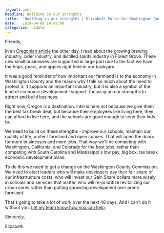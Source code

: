 ```yaml
---
layout: post
headline: Building on our strengths
title:  "Building on our strengths | Elizabeth Furse for Washington County Commission"
date:   2014-04-08 14:00:00
categories: update
---
```


Friends,

In an [Oregonian article](http://www.oregonlive.com/forest-grove/index.ssf/2014/03/waltz_brewing_bull_run_cider_archimedes_brewing_forest_grove.html) the other day, I read about the growing brewing industry, cider industry, and distilled spirits industry in Forest Grove. These new small businesses are supported in large part due to the fact we have the hops, pears, and apples right here in our backyard. 

It was a good reminder of how important our farmland is to the economy in Washington County and the reason why I talk so much about the need to protect it. It supports an important industry, but it is also a symbol of the kind of economic development I support: focusing on our strengths to attract and build business.

Right now, Oregon is a destination. Intel is here not because we give them the best tax break deal, but because their employees like living here, they can afford to live here, and the schools are good enough to send their kids to.

We need to build on these strengths - improve our schools, maintain our quality of life, protect farmland and open spaces. That will open the doors for more businesses and more jobs. That way we'll be competing with Washington, California, and Colorado for the best jobs, rather than competing with South Carolina and Mississippi's low pay, big box, tax break economic development plans.

To do this we need to get a change on the Washington County Commission. We need to elect leaders who will make developers pay their fair share of our infrastructure costs, who will invest our Gain Share dollars more wisely in schools and services that matter, who will re-prioritize revitalizing our urban cores rather than putting sprawling development over prime farmland.

That's going to take a lot of work over the next 48 days. And I can't do it without you. [Let my team know how you can help](https://docs.google.com/forms/d/1SHnlxxEdckjiIFhfiLncV4KV_gqiXPz4n2rCE2BvhBE/viewform).

Sincerely,

Elizabeth

